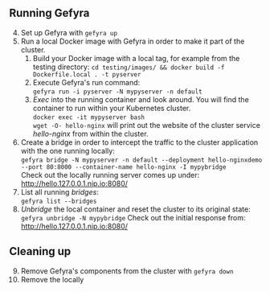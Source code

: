 ## Running Gefyra
4. Set up Gefyra with `gefyra up`
5. Run a local Docker image with Gefyra in order to  make it part of the cluster.
   1. Build your Docker image with a local tag, for example from the testing directory:
   `cd testing/images/ && docker build -f Dockerfile.local . -t pyserver`
   2. Execute Gefyra's run command:    
   `gefyra run -i pyserver -N mypyserver -n default`
   3. _Exec_ into the running container and look around. You will find the container to run within your Kubernetes cluster.  
   `docker exec -it mypyserver bash`  
   `wget -O- hello-nginx` will print out the website of the cluster service _hello-nginx_ from within the cluster.
7. Create a bridge in order to intercept the traffic to the cluster application with the one running locally:    
`gefyra bridge -N mypyserver -n default --deployment hello-nginxdemo --port 80:8000 --container-name hello-nginx -I mypybridge`    
Check out the locally running server comes up under: http://hello.127.0.0.1.nip.io:8080/  
8. List all running _bridges_:  
`gefyra list --bridges`
9. _Unbridge_ the local container and reset the cluster to its original state: 
`gefyra unbridge -N mypybridge`
Check out the initial response from: http://hello.127.0.0.1.nip.io:8080/  

## Cleaning up
9. Remove Gefyra's components from the cluster with `gefyra down`
10. Remove the locally